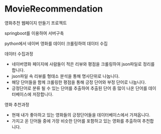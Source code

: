 # MovieRecommendation
영화추천 웹페이지 만들기 프로젝트

springboot를 이용하여 서버구축

python에서 네이버 영화를 데이터 크롤링하여 데이터 수집

데이터 수집과정
- 네이버영화 페이지에 사람들이 적은 리뷰와 평점을 크롤링하여 json파일로 정리를 합니다.
- json파일 속 리뷰를 형태소 분석을 통해 명사단위로 나눕니다.
- 해당 단어들을 함께 크롤링한 평점을 통해 긍정 단어와 부정 단어로 나눕니다.
- 긍정단어로 분류 될 수 있는 단어를 추출하여 추출된 단어 중 많이 나온 단어를 데이터베이스에 저장합니다.


영화 추천과정
- 현재 내가 좋아하고 있는 영화들의 긍정단어들을 데이터베이스에서 가져옵니다.
- 가지고 온 단어들 중에 가장 비슷한 단어를 포함하고 있는 영화를 추출하여 추천합니다.
